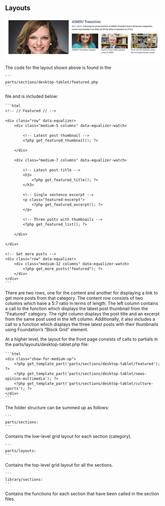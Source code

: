 ## Layouts

![](layouts.png)

The code for the layout shown above is found in the

	```
	parts/sections/desktop-tablet/featured.php
	```

file and is included below:
	
	```html
	<!-- // Featured // -->

	<div class="row" data-equalizer>
		<div class="medium-5 columns" data-equalizer-watch>	

			<!-- Latest post thumbnail -->
			<?php get_featured_thumbnail(); ?>

		</div>

		<div class="medium-7 columns" data-equalizer-watch>

			<!-- Latest post title -->
			<h3>
				<?php get_featured_title(); ?>
			</h3>

			<!-- Single sentence excerpt -->
			<p class="featured-excerpt">
				<?php get_featured_excerpt(); ?>
			</p>

			<!-- Three posts with thumbnails --> 
			<?php get_featured_list(); ?>
			
		</div>

	</div>

	<!-- Get more posts -->
	<div class="row" data-equalizer>
		<div class="medium-12 columns" data-equalizer-watch>
			<?php get_more_posts("featured"); ?>
		</div>
	</div>
	```

There are two rows, one for the content and another for displaying a link to get more posts from that category. The content row consists of two columns which have a 5:7 ratio in terms of length. The left column contains a call to the function which displays the latest post thumbnail from the “Featured” category. The right column displays the post title and an excerpt from the same post used in the left column. Additionally, it also includes a call to a function which displays the three latest posts with their thumbnails using Foundation’s “Block Grid” element.

At a higher level, the layout for the front page consists of calls to partials in the parts/layouts/desktop-tablet.php file:
	
	```html
	<div class="show-for-medium-up">
		<?php get_template_part('parts/sections/desktop-tablet/featured'); ?>
		<?php get_template_part('parts/sections/desktop-tablet/news-opinion-multimedia'); ?>
		<?php get_template_part('parts/sections/desktop-tablet/culture-sports'); ?>
	</div>
	```

The folder structure can be summed up as follows:

	```
	parts/sections:
	```

Contains the low-level grid layout for each section (category).

	```
	parts/layouts:
	```

Contains the top-level grid layout for all the sections.

	```
	library/sections:
	```

Contains the functions for each section that have been called in the section files. 


